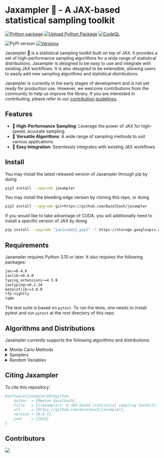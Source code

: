 <!-- Copyright 2023 The Jaxampler Authors

Licensed under the Apache License, Version 2.0 (the "License");
you may not use this file except in compliance with the License.
You may obtain a copy of the License at

    http://www.apache.org/licenses/LICENSE-2.0

Unless required by applicable law or agreed to in writing, software
distributed under the License is distributed on an "AS IS" BASIS,
WITHOUT WARRANTIES OR CONDITIONS OF ANY KIND, either express or implied.
See the License for the specific language governing permissions and
limitations under the License. -->

# Jaxampler 🧪 - A JAX-based statistical sampling toolkit

[![Python package](https://github.com/Qazalbash/jaxampler/actions/workflows/python-package.yml/badge.svg)](https://github.com/Qazalbash/jaxampler/actions/workflows/python-package.yml)
[![Upload Python Package](https://github.com/Qazalbash/jaxampler/actions/workflows/python-publish.yml/badge.svg)](https://github.com/Qazalbash/jaxampler/actions/workflows/python-publish.yml)
[![CodeQL](https://github.com/Qazalbash/jaxampler/actions/workflows/github-code-scanning/codeql/badge.svg)](https://github.com/Qazalbash/jaxampler/actions/workflows/github-code-scanning/codeql)

![PyPI version](https://img.shields.io/pypi/v/jaxampler)
[![Versions](https://img.shields.io/pypi/pyversions/jaxampler.svg)](https://pypi.org/project/jaxampler/)

Jaxampler 🧪 is a statistical sampling toolkit built on top of JAX. It provides a set of high-performance sampling
algorithms for a wide range of statistical distributions. Jaxampler is designed to be easy to use and integrate with
existing JAX workflows. It is also designed to be extensible, allowing users to easily add new sampling algorithms and
statistical distributions.

Jaxampler is currently in the early stages of development and is not yet ready for production use. However, we welcome
contributions from the community to help us improve the library. If you are interested in contributing, please refer to
our [contribution guidelines](CONTRIBUTING.md).

## Features

- 🚀 **High-Performance Sampling**: Leverage the power of JAX for high-speed, accurate sampling.
- 🧩 **Versatile Algorithms**: A wide range of sampling methods to suit various applications.
- 🔗 **Easy Integration**: Seamlessly integrates with existing JAX workflows.

## Install

You may install the latest released version of Jaxampler through pip by doing

```bash
pip3 install --upgrade jaxampler
```

You may install the bleeding edge version by cloning this repo, or doing

```bash
pip3 install --upgrade git+https://github.com/Qazalbash/jaxampler
```

If you would like to take advantage of CUDA, you will additionally need to install a specific version of JAX by doing

```bash
pip install --upgrade "jax[cuda12_pip]" -f https://storage.googleapis.com/jax-releases/jax_cuda_releases.html
```

## Requirements

Jaxampler requires Python 3.10 or later. It also requires the following packages:

```bash
jax>=0.4.0 
jaxlib>=0.4.0
typing_extensions>=4.5.0
jaxtyping>=0.2.24
matplotlib>=3.8.0
tfp-nightly
tqdm
```

The test suite is based on `pytest`. To run the tests, one needs to install pytest and run `pytest` at the root
directory of this repo.

## Algorithms and Distributions

Jaxampler currently supports the following algorithms and distributions:

<details><summary>Monte Carlo Methods</summary>

- [ ] Hamiltonian Monte Carlo
- [x] Importance Sampling
- [ ] Metropolis Adjusted Langevin Algorithm
- [x] Monte Carlo Box Integration
- [x] Monte Carlo Integration
- [ ] Multiple-Try Metropolis
- [ ] Sequential Monte Carlo
- [ ] Variational Inference
- [ ] Wang-Landau Sampling
- [ ] Worm Algorithm

</details>

<details><summary>Samplers</summary>
<p>

- [x] Accept-Rejection Sampler
- [x] Adaptive Accept-Rejection Sampler
- [ ] Gibbs Sampler
- [x] Hastings Sampler
- [x] Inverse Transform Sampler
- [x] Metropolis-Hastings Sampler
- [ ] Slice Sampler

</p>
</details>


<details><summary>Random Variables</summary>
<p>

- [x] Bernoulli
- [x] Beta
- [x] Binomial
- [x] Boltzmann
- [x] Cauchy
- [x] Chi
- [x] Exponential
- [x] Gamma
- [x] Geometric
- [ ] Gumbel
- [ ] Laplace
- [x] Log Normal
- [x] Logistic
- [ ] Multivariate Normal
- [x] Normal
- [x] Pareto
- [x] Poisson
- [ ] Rademacher
- [x] Rayleigh
- [x] Student t
- [x] Triangular
- [x] Truncated Normal
- [x] Truncated Power Law
- [x] Uniform
- [x] Weibull

</p>
</details>

## Citing Jaxampler

To cite this repository:

```bibtex
@software{jaxampler2023github,
    author  = {Meesum Qazalbash},
    title   = {{Jaxampler}: A JAX-based statistical sampling toolkit},
    url     = {https://github.com/Qazalbash/jaxampler},
    version = {0.0.7},
    year    = {2023}
}
```

## Contributors

<a href="https://github.com/Qazalbash/jaxampler/graphs/contributors">
  <img src="https://contributors-img.web.app/image?repo=Qazalbash/jaxampler" />
</a>
